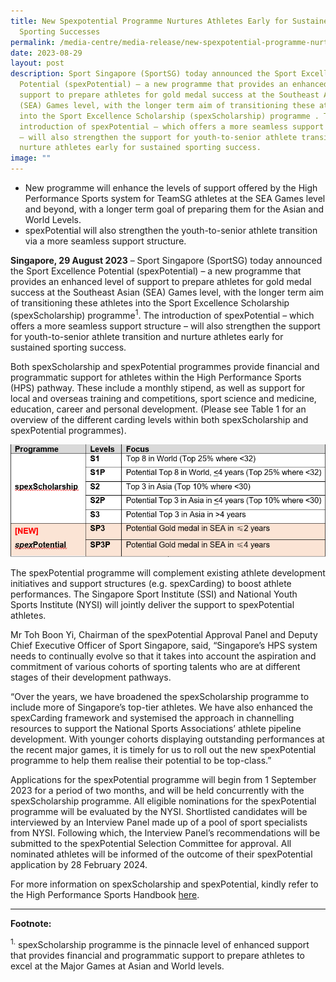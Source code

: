 ```yaml
---
title: New Spexpotential Programme Nurtures Athletes Early for Sustained
  Sporting Successes
permalink: /media-centre/media-release/new-spexpotential-programme-nurtures-athletes-early-for-sustained/
date: 2023-08-29
layout: post
description: Sport Singapore (SportSG) today announced the Sport Excellence
  Potential (spexPotential) – a new programme that provides an enhanced level of
  support to prepare athletes for gold medal success at the Southeast Asian
  (SEA) Games level, with the longer term aim of transitioning these athletes
  into the Sport Excellence Scholarship (spexScholarship) programme . The
  introduction of spexPotential – which offers a more seamless support structure
  – will also strengthen the support for youth-to-senior athlete transition and
  nurture athletes early for sustained sporting success.
image: ""
---
```

* New programme will enhance the levels of support offered by the High Performance Sports system for TeamSG athletes at the SEA Games level and beyond, with a longer term goal of preparing them for the Asian and World Levels.
* spexPotential will also strengthen the youth-to-senior athlete transition via a more seamless support structure.

**Singapore, 29 August 2023** – Sport Singapore (SportSG) today announced the Sport Excellence Potential (spexPotential) – a new programme that provides an enhanced level of support to prepare athletes for gold medal success at the Southeast Asian (SEA) Games level, with the longer term aim of transitioning these athletes into the Sport Excellence Scholarship (spexScholarship) programme<sup>1</sup>. The introduction of spexPotential – which offers a more seamless support structure – will also strengthen the support for youth-to-senior athlete transition and nurture athletes early for sustained sporting success.

Both spexScholarship and spexPotential programmes provide financial and programmatic support for athletes within the High Performance Sports (HPS) pathway. These include a monthly stipend, as well as support for local and overseas training and competitions, sport science and medicine, education, career and personal development. (Please see Table 1 for an overview of the different carding levels within both spexScholarship and spexPotential programmes).

![new-spexpotential-programme-nurtures-athletes-early-for-sustained-sporting-successes](/images/new-spexpotential-programme-nurtures-athletes-early-for-sustained-sporting-successes%20.png)

The spexPotential programme will complement existing athlete development initiatives and support structures (e.g. spexCarding) to boost athlete performances. The Singapore Sport Institute (SSI) and National Youth Sports Institute (NYSI) will jointly deliver the support to spexPotential athletes. 

Mr Toh Boon Yi, Chairman of the spexPotential Approval Panel and Deputy Chief Executive Officer of Sport Singapore, said, “Singapore’s HPS system needs to continually evolve so that it takes into account the aspiration and commitment of various cohorts of sporting talents who are at different stages of their development pathways.

“Over the years, we have broadened the spexScholarship programme to include more of Singapore’s top-tier athletes. We have also enhanced the spexCarding framework and systemised the approach in channelling resources to support the National Sports Associations’ athlete pipeline development. With younger cohorts displaying outstanding performances at the recent major games, it is timely for us to roll out the new spexPotential programme to help them realise their potential to be top-class.”

Applications for the spexPotential programme will begin from 1 September 2023 for a period of two months, and will be held concurrently with the spexScholarship programme. All eligible nominations for the spexPotential programme will be evaluated by the NYSI. Shortlisted candidates will be interviewed by an Interview Panel made up of a pool of sport specialists from NYSI. Following which, the Interview Panel’s recommendations will be submitted to the spexPotential Selection Committee for approval. All nominated athletes will be informed of the outcome of their spexPotential application by 28 February 2024.
 
For more information on spexScholarship and spexPotential, kindly refer to the High Performance Sports Handbook [here](https://www.sportsingapore.gov.sg/files/Our%20Work/Singapore%20Sports%20Institute/High%20Performance%20Planning/2024singapore%20high%20performance%20sports%20handbook%20version10%20.pdf).

<hr>

**Footnote:**

<sup>1.</sup> spexScholarship programme is the pinnacle level of enhanced support that provides financial and programmatic support to prepare athletes to excel at the Major Games at Asian and World levels.